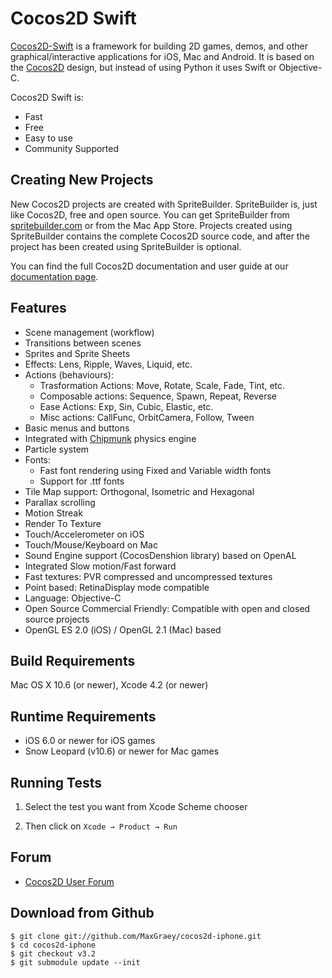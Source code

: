Cocos2D Swift
=============

[Cocos2D-Swift][1] is a framework for building 2D games, demos, and other
graphical/interactive applications for iOS, Mac and Android.
It is based on the [Cocos2D][2] design, but instead of using Python it uses Swift or Objective-C.

Cocos2D Swift is:

  * Fast
  * Free
  * Easy to use
  * Community Supported


Creating New Projects
---------------------

New Cocos2D projects are created with SpriteBuilder. SpriteBuilder is, just like Cocos2D, free and open source. You can get SpriteBuilder from [spritebuilder.com](http://spritebuilder.com) or from the Mac App Store. Projects created using SpriteBuilder contains the complete Cocos2D source code, and after the project has been created using SpriteBuilder is optional.

You can find the full Cocos2D documentation and user guide at our [documentation page](http://www.cocos2d-swift.org/docs).

Features
-------------
   * Scene management (workflow)
   * Transitions between scenes
   * Sprites and Sprite Sheets
   * Effects: Lens, Ripple, Waves, Liquid, etc.
   * Actions (behaviours):
     * Trasformation Actions: Move, Rotate, Scale, Fade, Tint, etc.
     * Composable actions: Sequence, Spawn, Repeat, Reverse
     * Ease Actions: Exp, Sin, Cubic, Elastic, etc.
     * Misc actions: CallFunc, OrbitCamera, Follow, Tween
   * Basic menus and buttons
   * Integrated with [Chipmunk][6] physics engine
   * Particle system
   * Fonts:
     * Fast font rendering using Fixed and Variable width fonts
     * Support for .ttf fonts
   * Tile Map support: Orthogonal, Isometric and Hexagonal
   * Parallax scrolling
   * Motion Streak
   * Render To Texture
   * Touch/Accelerometer on iOS
   * Touch/Mouse/Keyboard on Mac
   * Sound Engine support (CocosDenshion library) based on OpenAL
   * Integrated Slow motion/Fast forward
   * Fast textures: PVR compressed and uncompressed textures
   * Point based: RetinaDisplay mode compatible
   * Language: Objective-C
   * Open Source Commercial Friendly: Compatible with open and closed source projects
   * OpenGL ES 2.0 (iOS) / OpenGL 2.1 (Mac) based


Build Requirements
------------------

Mac OS X 10.6 (or newer), Xcode 4.2 (or newer)


Runtime Requirements
--------------------
  * iOS 6.0 or newer for iOS games
  * Snow Leopard (v10.6) or newer for Mac games


Running Tests
--------------------

1. Select the test you want from Xcode Scheme chooser

2. Then click on `Xcode → Product → Run`


Forum
-----
  * [Cocos2D User Forum][4]


Download from Github
--------------------

    $ git clone git://github.com/MaxGraey/cocos2d-iphone.git
    $ cd cocos2d-iphone
    $ git checkout v3.2
    $ git submodule update --init


[1]: http://www.cocos2d-iphone.org "cocos2d for iPhone"
[2]: http://www.cocos2d.org "cocos2d"
[3]: http://www.cocos2d-iphone.org/wiki/doku.php/faq#i_found_a_bug_i_have_an_enhancement_proposal_what_should_i_do "contributing to cocos2d"
[4]: http://forum.cocos2d-swift.org "cocos2d for iPhone forum"
[5]: https://github.com/cocos2d/cocos2d-iphone/archive/develop-v3.zip
[6]: http://www.chipmunk-physics.net
